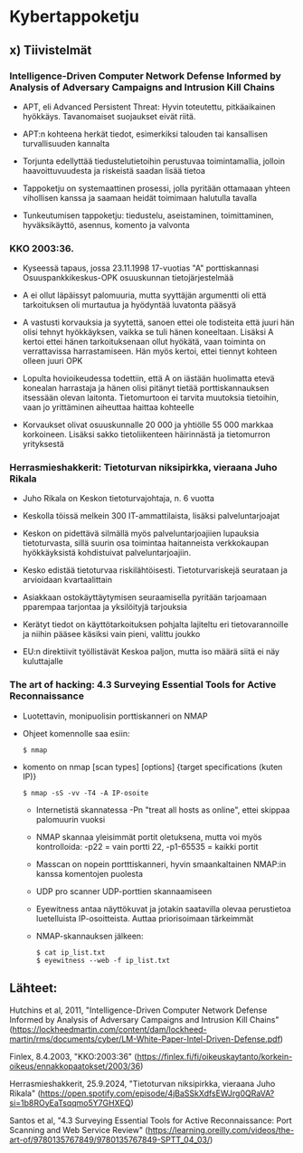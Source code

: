 # Kybertappoketju

## x) Tiivistelmät

### Intelligence-Driven Computer Network Defense Informed by Analysis of Adversary Campaigns and Intrusion Kill Chains



- APT, eli Advanced Persistent Threat: Hyvin toteutettu, pitkäaikainen hyökkäys. Tavanomaiset suojaukset eivät riitä.

- APT:n kohteena herkät tiedot, esimerkiksi talouden tai kansallisen turvallisuuden kannalta

- Torjunta edellyttää tiedustelutietoihin perustuvaa toimintamallia, jolloin haavoittuvuudesta ja riskeistä saadan lisää tietoa

- Tappoketju on systemaattinen prosessi, jolla pyritään ottamaaan yhteen vihollisen kanssa ja saamaan heidät toimimaan halutulla tavalla

- Tunkeutumisen tappoketju: tiedustelu, aseistaminen, toimittaminen, hyväksikäyttö, asennus, komento ja valvonta 



### KKO 2003:36.


- Kyseessä tapaus, jossa 23.11.1998 17-vuotias "A" porttiskannasi Osuuspankkikeskus-OPK osuuskunnan tietojärjestelmää

- A ei ollut läpäissyt palomuuria, mutta syyttäjän argumentti oli että tarkoituksen oli murtautua ja hyödyntää luvatonta pääsyä

- A vastusti korvauksia ja syytettä, sanoen ettei ole todisteita että juuri hän olisi tehnyt hyökkäyksen, vaikka se tuli hänen koneeltaan. Lisäksi A kertoi ettei hänen tarkoituksenaan ollut hyökätä, vaan toiminta on verrattavissa harrastamiseen. Hän myös kertoi, ettei tiennyt kohteen olleen juuri OPK

- Lopulta hovioikeudessa todettiin, että A on iästään huolimatta etevä konealan harrastaja ja hänen olisi pitänyt tietää porttiskannauksen itsessään olevan laitonta. Tietomurtoon ei tarvita muutoksia tietoihin, vaan jo yrittäminen aiheuttaa haittaa kohteelle

- Korvaukset olivat osuuskunnalle 20 000 ja yhtiölle 55 000 markkaa korkoineen. Lisäksi sakko tietoliikenteen häirinnästä ja tietomurron yrityksestä


### Herrasmieshakkerit: Tietoturvan niksipirkka, vieraana Juho Rikala


-	Juho Rikala on Keskon tietoturvajohtaja, n. 6 vuotta

-	Keskolla töissä melkein 300 IT-ammattilaista, lisäksi palveluntarjoajat

-	Keskon on pidettävä silmällä myös palveluntarjoajiien lupauksia tietoturvasta, sillä suurin osa toimintaa haitanneista verkkokaupan hyökkäyksistä kohdistuivat palveluntarjoajiin.

-	Kesko edistää tietoturvaa riskilähtöisesti. Tietoturvariskejä seurataan ja arvioidaan kvartaalittain

-	Asiakkaan ostokäyttäytymisen seuraamisella pyritään tarjoamaan pparempaa tarjontaa ja yksilöityjä tarjouksia

-	Kerätyt tiedot on käyttötarkoituksen pohjalta lajiteltu eri tietovarannoille ja niihin pääsee käsiksi vain pieni, valittu joukko

-	EU:n direktiivit työllistävät Keskoa paljon, mutta iso määrä siitä ei näy kuluttajalle


### The art of hacking: 4.3 Surveying Essential Tools for Active Reconnaissance

- Luotettavin, monipuolisin porttiskanneri on NMAP

- Ohjeet komennolle saa esiin:

      $ nmap

- komento on nmap [scan types] [options] {target specifications (kuten IP)}

      $ nmap -sS -vv -T4 -A IP-osoite

  - Internetistä skannatessa -Pn "treat all hosts as online", ettei skippaa palomuurin vuoksi
 
  - NMAP skannaa yleisimmät portit oletuksena, mutta voi myös kontrolloida: -p22 = vain portti 22, -p1-65535 = kaikki portit
 
  - Masscan on nopein portttiskanneri, hyvin smaankaltainen NMAP:in kanssa komentojen puolesta
 
  - UDP pro scanner UDP-porttien skannaamiseen
 
  - Eyewitness antaa näyttökuvat ja jotakin saatavilla olevaa perustietoa luetelluista IP-osoitteista. Auttaa priorisoimaan tärkeimmät
 
  - NMAP-skannauksen jälkeen:

        $ cat ip_list.txt
        $ eyewitness --web -f ip_list.txt



## Lähteet:

Hutchins et al, 2011, "Intelligence-Driven Computer Network Defense Informed by Analysis of Adversary Campaigns and Intrusion Kill Chains"
 (https://lockheedmartin.com/content/dam/lockheed-martin/rms/documents/cyber/LM-White-Paper-Intel-Driven-Defense.pdf)

 Finlex, 8.4.2003, "KKO:2003:36" (https://finlex.fi/fi/oikeuskaytanto/korkein-oikeus/ennakkopaatokset/2003/36)

 Herrasmieshakkerit, 25.9.2024, "Tietoturvan niksipirkka, vieraana Juho Rikala" (https://open.spotify.com/episode/4jBaSSkXdfsEWJrg0QRaVA?si=1b8ROyEaTsqqmo5Y7GHXEQ)

 Santos et al, "4.3 Surveying Essential Tools for Active Reconnaissance: Port Scanning and Web Service Review" (https://learning.oreilly.com/videos/the-art-of/9780135767849/9780135767849-SPTT_04_03/)
